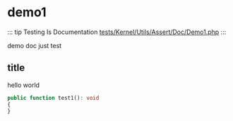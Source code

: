 # demo1

::: tip Testing Is Documentation
[tests/Kernel/Utils/Assert/Doc/Demo1.php](https://github.com/hunzhiwange/framework/blob/master/tests/Kernel/Utils/Assert/Doc/Demo1.php)
:::

demo doc
just test


## title

hello
world


``` php
public function test1(): void
{
}
```

